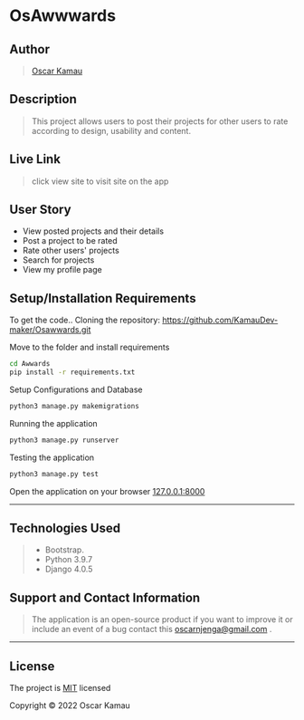 # OsAwwwards

## Author
> [Oscar Kamau](https://github.com/KamauDev-maker)


## Description
>This project allows users to post their projects for other users to rate according to design, usability and content.

## Live Link
>click view site to visit site on the app

## User Story
* View posted projects and their details
* Post a project to be rated
* Rate other users' projects
* Search for projects 
* View my profile page


## Setup/Installation Requirements
To get the code..
Cloning the repository:
https://github.com/KamauDev-maker/Osawwards.git
  
Move to the folder and install requirements
  ```bash
  cd Awwards
  pip install -r requirements.txt
  ```
Setup Configurations and  Database
  ```bash 
  python3 manage.py makemigrations 
  ``` 
Running the application
  ```bash
  python3 manage.py runserver
  ```
  
Testing the application
  ```bash
  python3 manage.py test
  ```
Open the application on your browser 
[127.0.0.1:8000](http://127.0.0.1:8000/)

---

## Technologies Used
>* Bootstrap.
>* Python 3.9.7
>* Django 4.0.5

## Support and Contact Information
> The application is an open-source product if you  want to improve it or include an event of a bug  contact this
> oscarnjenga@gmail.com .

***

## License
The project is [MIT](LICENSE) licensed 

Copyright &copy; 2022 Oscar Kamau

